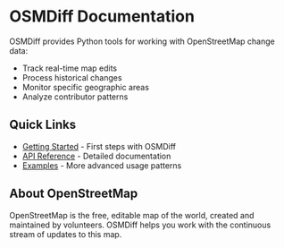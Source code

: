 # OSMDiff Documentation

OSMDiff provides Python tools for working with OpenStreetMap change data:

- Track real-time map edits
- Process historical changes
- Monitor specific geographic areas
- Analyze contributor patterns

## Quick Links

- [Getting Started](/getting-started) - First steps with OSMDiff
- [API Reference](/api/augmenteddiff) - Detailed documentation
- [Examples](/examples) - More advanced usage patterns

## About OpenStreetMap

OpenStreetMap is the free, editable map of the world, created and maintained by volunteers. OSMDiff helps you work with the continuous stream of updates to this map.
